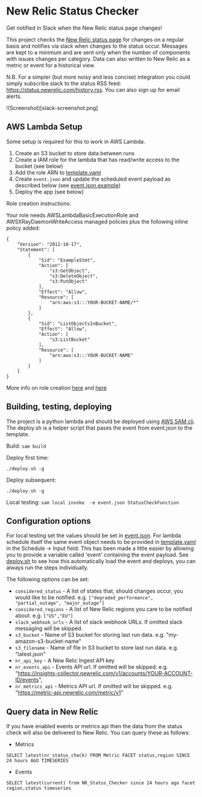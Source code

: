 # New Relic Status Checker
Get notified in Slack when the New Relic status page changes!

This project checks the [New Relic status page](https://status.newrelic.com) for changes on a regular basis and notifies via slack when changes to the status occur. Messages are kept to a minimum and are sent only when the number of components with issues changes per category. Data can also written to New Relic as a metric or event for a historical view.

N.B. For a simpler (but more noisy and less concise) integration you could simply subscribe slack to the status RSS feed: https://status.newrelic.com/history.rss. You can also sign up for email alerts.

!(Screenshot)[slack-screenshot.png]

## AWS Lambda Setup

Some setup is required for this to work in AWS Lambda.

1. Create an S3 bucket to store data between runs
2. Create a IAM role for the lambda that has read/write access to the bucket (see below)
3. Add the role ARN to [template.yaml](template.yaml)
4. Create `event.json` and update the scheduled event payload as described below  (see [event.json.example](event.json.example))
6. Deploy the app (see below)

Role creation instructions:

Your role needs AWSLambdaBasicExecutionRole and AWSXRayDaemonWriteAccess managed policies plus the following inline policy added:

```
{
    "Version": "2012-10-17",
    "Statement": [
        {
            "Sid": "ExampleStmt",
            "Action": [
                "s3:GetObject",
                "s3:DeleteObject",
                "s3:PutObject"
            ],
            "Effect": "Allow",
            "Resource": [
                "arn:aws:s3:::YOUR-BUCKET-NAME/*"
            ]
        },
        {
            "Sid": "ListObjectsInBucket",
            "Effect": "Allow",
            "Action": [
                "s3:ListBucket"
            ],
            "Resource": [
                "arn:aws:s3:::YOUR-BUCKET-NAME"
            ]
        }
    ]
}
```

More info on role creation [here](https://repost.aws/knowledge-center/lambda-execution-role-s3-bucket) and [here](https://docs.aws.amazon.com/lambda/latest/dg/lambda-intro-execution-role.html#permissions-executionrole-console)


## Building, testing, deploying
The project is a python lambda and should be deployed using [AWS SAM cli](https://docs.aws.amazon.com/serverless-application-model/latest/developerguide/install-sam-cli.html). The deploy.sh is a helper script that pases the event from event.json to the template.

Build:
```sam build```

Deploy first time:
```
./deploy.sh -g
```

Deploy subsequent:
```
./deploy.sh -g
```
Local testing:
```sam local invoke  -e event.json StatusCheckFunction```

## Configuration options

For local testing set the values should be set in [event.json](event.json). For lambda schedule itself the same event object needs to be provided in [template.yaml](template.yaml) in the Schedule -> Input field. This has been made a little easier by allowing you to provide a variable called 'event' containing the event payload. See [deploy.sh](deploy.sh) to see how this automatically load the event and deploys, you can always run the steps individually.

The following options can be set:

- `considered_status` - A list of states that, should changes occur, you would like to be notified. e.g. `["degraded_performance", "partial_outage", "major_outage"]`
- `considered_regions` - A list of New Relic regions you care to be notified about. e.g. `["US","EU"]`
- `slack_webhook_urls` - A list of slack webhook URLs. If omitted slack messaging will be skipped.
- `s3_bucket` - Name of S3 bucket for storing last run data. e.g. "my-amazon-s3-bucket-name"
- `s3_filename` - Name of file in S3 bucket to store last run data. e.g. "latest.json"
- `nr_api_key` - A New Relic Ingest API key
- `nr_events_api` - Events API url. If omitted will be skipped. e.g. "https://insights-collector.newrelic.com/v1/accounts/YOUR-ACCOUNT-ID/events",
- `nr_metrics_api` - Metrics API url. If omitted will be skipped. e.g. "https://metric-api.newrelic.com/metric/v1"


## Query data in New Relic
If you have enabled events or metrics api then the data from the status check will also be delivered to New Relic. You can query these as follows:

- Metrics 
```
SELECT latest(nr_status_check) FROM Metric FACET status,region SINCE 24 hours AGO TIMESERIES
```

- Events
```
SELECT latest(current) from NR_Status_Checker since 24 hours ago facet region,status timeseries
```